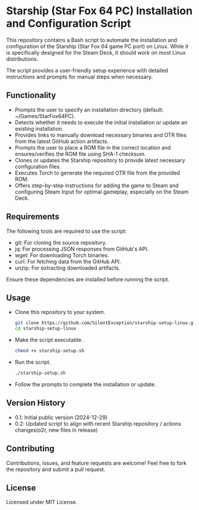 # Starship (Star Fox 64 PC) Installation and Configuration Script

This repository contains a Bash script to automate the installation and configuration of the Starship (Star Fox 64 game PC port) on Linux. While it is specifically designed for the Steam Deck, it should work on most Linux distributions.

The script provides a user-friendly setup experience with detailed instructions and prompts for manual steps when necessary.

## Functionality

* Prompts the user to specify an installation directory (default: ~/Games/StarFox64PC).
* Detects whether it needs to execute the initial installation or update an existing installation.
* Provides links to manually download necessary binaries and OTR files from the latest GitHub action artifacts.
* Prompts the user to place a ROM file in the correct location and ensures/verifies the ROM file using SHA-1 checksum.
* Clones or updates the Starship repository to provide latest necessary configuration files.
* Executes Torch to generate the required OTR file from the provided ROM.
* Offers step-by-step instructions for adding the game to Steam and configuring Steam Input for optimal gameplay, especially on the Steam Deck.

## Requirements

The following tools are required to use the script:
* git: For cloning the source repository.
* jq: For processing JSON responses from GitHub's API.
* wget: For downloading Torch binaries.
* curl: For fetching data from the GitHub API.
* unzip: For extracting downloaded artifacts.

Ensure these dependencies are installed before running the script.

## Usage

* Clone this repository to your system.
  ```bash
  git clone https://github.com/SilentException/starship-setup-linux.git
  cd starship-setup-linux
  ```
* Make the script executable.
  ```bash
  chmod +x starship-setup.sh
  ```
* Run the script.
  ```bash
  ./starship-setup.sh
  ```
* Follow the prompts to complete the installation or update.

## Version History

* 0.1: Initial public version (2024-12-29)
* 0.2: Updated script to align with recent Starship repository / actions changes(o2r, new files in release)

## Contributing

Contributions, issues, and feature requests are welcome! Feel free to fork the repository and submit a pull request.

## License

Licensed under MIT License.

